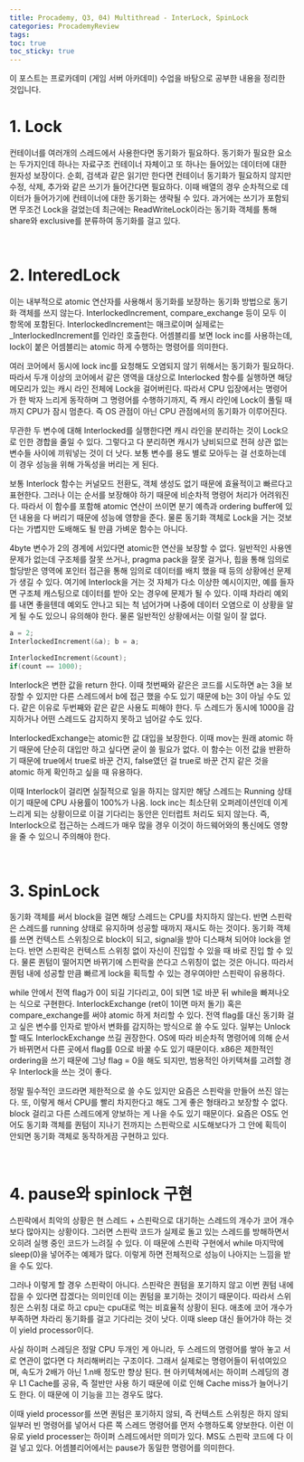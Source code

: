 ```yaml
---
title: Procademy, Q3, 04) Multithread - InterLock, SpinLock
categories: ProcademyReview
tags: 
toc: true
toc_sticky: true
---
```


이 포스트는 프로카데미 (게임 서버 아카데미) 수업을 바탕으로 공부한 내용을 정리한 것입니다. 

# **1. Lock**

컨테이너를 여러개의 스레드에서 사용한다면 동기화가 필요하다. 동기화가 필요한 요소는 두가지인데 하나는 자료구조 컨테이너 자체이고 또 하나는 들어있는 데이터에 대한 원자성 보장이다. 순회, 검색과 같은 읽기만 한다면 컨테이너 동기화가 필요하지 않지만 수정, 삭제, 추가와 같은 쓰기가 들어간다면 필요하다. 이때 배열의 경우 순차적으로 데이터가 들어가기에 컨테이너에 대한 동기화는 생략될 수 있다. 과거에는 쓰기가 포함되면 무조건 Lock을 걸었는데 최근에는 ReadWriteLock이라는 동기화 객체를 통해 share와 exclusive를 분류하여 동기화를 걸고 있다. 

<br/>

# **2. InteredLock**

이는 내부적으로 atomic 연산자를 사용해서 동기화를 보장하는 동기화 방법으로 동기화 객체를 쓰지 않는다. InterlockedIncrement, compare_exchange 등이 모두 이 항목에 포함된다. InterlockedIncrement는 매크로이며 실제로는 _InterlockedIncrement를 인라인 호출한다. 어셈블리를 보면 lock inc를 사용하는데, lock이 붙은 어셈블리는 atomic 하게 수행하는 명령어를 의미한다. 

여러 코어에서 동시에 lock inc를 요청해도 오염되지 않기 위해서는 동기화가 필요하다. 따라서 두개 이상의 코어에서 같은 영역을 대상으로 Interlocked 함수를 실행하면 해당 메모리가 있는 캐시 라인 전체에 Lock을 걸어버린다. 따라서 CPU 입장에서는 명령어가 한 박자 느리게 동작하며 그 명령어를 수행하기까지, 즉 캐시 라인에 Lock이 풀릴 때까지 CPU가 잠시 멈춘다. 즉 OS 관점이 아닌 CPU 관점에서의 동기화가 이루어진다. 

무관한 두 변수에 대해 Interlocked를 실행한다면 캐시 라인을 분리하는 것이 Lock으로 인한 경합을 줄일 수 있다. 그렇다고 다 분리하면 캐시가 낭비되므로 전혀 상관 없는 변수들 사이에 끼워넣는 것이 더 낫다. 보통 변수를 용도 별로 모아두는 걸 선호하는데 이 경우 성능을 위해 가독성을 버리는 게 된다. 

보통 Interlock 함수는 커널모드 전환도, 객체 생성도 없기 때문에 효율적이고 빠르다고 표현한다. 그러나 이는 순서를 보장해야 하기 때문에 비순차적 명령어 처리가 어려워진다. 따라서 이 함수를 포함해 atomic 연산이 쓰이면 분기 예측과 ordering buffer에 있던 내용을 다 버리기 때문에 성능에 영향을 준다. 물론 동기화 객체로 Lock을 거는 것보다는 가볍지만 도배해도 될 만큼 가벼운 함수는 아니다. 

4byte 변수가 2의 경계에 서있다면 atomic한 연산을 보장할 수 없다. 일반적인 사용엔 문제가 없는데 구조체를 잘못 쓰거나, pragma pack을 잘못 걸거나, 힙을 통해 임의로 할당받은 영역에 포인터 접근을 통해 임의로 데이터를 배치 했을 때 등의 상황에선 문제가 생길 수 있다. 여기에 Interlock을 거는 것 자체가 다소 이상한 예시이지만, 예를 들자면 구조체 캐스팅으로 데이터를 받아 오는 경우에 문제가 될 수 있다. 이때 차라리 예외를 내면 좋을텐데 예외도 안나고 되는 척 넘어가며 나중에 데이터 오염으로 이 상황을 알게 될 수도 있으니 유의해야 한다. 물론 일반적인 상황에서는 이럴 일이 잘 없다. 

```c++
a = 2; 
InterlockedIncrement(&a); b = a; 
```

```c++
InterlockedIncrement(&count); 
if(count == 1000);
```
Interlock은 변한 값을 return 한다. 이때 첫번째와 같은은 코드를 시도하면 a는 3을 보장할 수 있지만 다른 스레드에서 b에 접근 했을 수도 있기 때문에 b는 3이 아닐 수도 있다. 같은 이유로 두번째와 같은 같은 사용도 피해야 한다. 두 스레드가 동시에 1000을 감지하거나 어떤 스레드도 감지하지 못하고 넘어갈 수도 있다. 

InterlockedExchange는 atomic한 값 대입을 보장한다. 이때 mov는 원래 atomic 하기 때문에 단순히 대입만 하고 싶다면 굳이 쓸 필요가 없다. 이 함수는 이전 값을 반환하기 때문에 true에서 true로 바꾼 건지, false였던 걸 true로 바꾼 건지 같은 것을 atomic 하게 확인하고 싶을 때 유용하다. 

이때 Interlock이 걸리면 실질적으로 일을 하지는 않지만 해당 스레드는 Running 상태이기 때문에 CPU 사용률이 100%가 나옴. lock inc는 최소단위 오퍼레이션인데 이게 느리게 되는 상황이므로 이걸 기다리는 동안은 인터럽트 처리도 되지 않는다. 즉, Interlock으로 접근하는 스레드가 매우 많을 경우 이것이 하드웨어와의 통신에도 영향을 줄 수 있으니 주의해야 한다.  

<br/>

# **3. SpinLock**

동기화 객체를 써서 block을 걸면 해당 스레드는 CPU를 차지하지 않는다. 반면 스핀락은 스레드를 running 상태로 유지하며 성공할 때까지 재시도 하는 것이다. 동기화 객체를 쓰면 컨텍스트 스위칭으로 block이 되고, signal을 받아 디스패쳐 되어야 lock을 얻는다. 반면 스핀락은 컨텍스트 스위칭 없이 자신이 진입할 수 있을 때 바로 진입 할 수 있다. 물론 퀀텀이 떨어지면 바뀌기에 스핀락을 쓴다고 스위칭이 없는 것은 아니다. 따라서 퀀텀 내에 성공할 만큼 빠르게 lock을 획득할 수 있는 경우여야만 스핀락이 유용하다. 

while 안에서 전역 flag가 0이 되길 기다리고, 0이 되면 1로 바꾼 뒤 while을 빠져나오는 식으로 구현한다. InterlockExchange (ret이 1이면 마저 돌기) 혹은 compare_exchange를 써야 atomic 하게 처리할 수 있다. 전역 flag를 대신 동기화 걸고 싶은 변수를 인자로 받아서 변화를 감지하는 방식으로 쓸 수도 있다. 일부는 Unlock 할 때도 InterlockExchange 쓰길 권장한다. OS에 따라 비순차적 명령어에 의해 순서가 바뀌면서 다른 곳에서 flag를 0으로 바꿀 수도 있기 때문이다. x86은 제한적인 ordering을 쓰기 때문에 그냥 flag = 0을 해도 되지만, 범용적인 아키텍쳐를 고려할 경우 Interlock을 쓰는 것이 좋다. 

정말 필수적인 코드라면 제한적으로 쓸 수도 있지만 요즘은 스핀락을 만들어 쓰진 않는다. 또, 이렇게 해서 CPU를 빨리 차지한다고 해도 그게 좋은 형태라고 보장할 수 없다. block 걸리고 다른 스레드에게 양보하는 게 나을 수도 있기 때문이다. 요즘은 OS도 언어도 동기화 객체를 퀀텀이 지나기 전까지는 스핀락으로 시도해보다가 그 안에 획득이 안되면 동기화 객체로 동작하게끔 구현하고 있다. 

<br/>

# **4. pause와 spinlock 구현**

스핀락에서 최악의 상황은 현 스레드 + 스핀락으로 대기하는 스레드의 개수가 코어 개수보다 많아지는 상황이다. 그러면 스핀락 코드가 실제로 돌고 있는 스레드를 방해하면서 오히려 실행 중인 코드가 느려질 수 있다. 이 때문에 스핀락 구현에서 while 마지막에 sleep(0)을 넣어주는 예제가 많다. 이렇게 하면 전체적으로 성능이 나아지는 느낌을 받을 수도 있다. 

그러나 이렇게 할 경우 스핀락이 아니다. 스핀락은 퀀텀을 포기하지 않고 이번 퀀텀 내에 잡을 수 있다면 잡겠다는 의미인데 이는 퀀텀을 포기하는 것이기 때문이다. 따라서 스위칭은 스위칭 대로 하고 cpu는 cpu대로 먹는 비효율적 상황이 된다. 애초에 코어 개수가 부족하면 차라리 동기화를 걸고 기다리는 것이 낫다. 이때 sleep 대신 들어가야 하는 것이 yield processor이다.

사실 하이퍼 스레딩은 정말 CPU 두개인 게 아니라, 두 스레드의 명령어를 쌓아 놓고 서로 연관이 없다면 다 처리해버리는 구조이다. 그래서 실제로는 명령어들이 뒤섞여있으며, 속도가 2배가 아닌 1.n배 정도만 향상 된다. 현 아키텍쳐에서는 하이퍼 스레딩의 경우 L1 Cache를 공유, 즉 절반만 사용 하기 때문에 이로 인해 Cache miss가 늘어나기도 한다. 이 때문에 이 기능을 끄는 경우도 많다. 

이때 yield processor를 쓰면 퀀텀은 포기하지 않되, 즉 컨텍스트 스위칭은 하지 않되 일부러 빈 명령어를 넣어서 다른 쪽 스레드 명령어를 먼저 수행하도록 양보한다. 이런 이유로 yield processer는 하이퍼 스레드에서만 의미가 있다. MS도 스핀락 코드에 다 이걸 넣고 있다. 어셈블리어에서는 pause가 동일한 명령어를 의미한다. 
